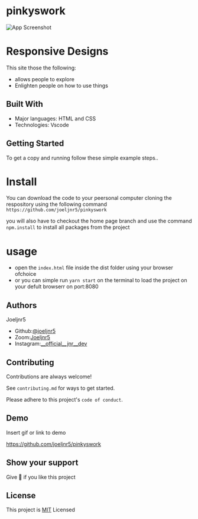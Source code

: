 # pinkyswork
![App Screenshot](https://blissful-spence-96c5f9.netlify.app/images/img_01.jpeg)

# Responsive Designs
This site those the following:
* allows people to explore
* Enlighten people on how to use things



## Built With
- Major languages: HTML and CSS
- Technologies: Vscode   
## Getting Started
To get a copy and running follow these simple
example steps..

# Install
  You can download the code to your peersonal computer 
  cloning the respository using the following command
 ` https://github.com/joeljnr5/pinkyswork`
  
  you will also have to checkout the home page
branch and use the command `npm.install` to install
all packages from the project

# usage
- open the `index.html` file inside the dist folder using your browser ofchoice
- or you can simple run `yarn start` on the terminal to load the project on your defult browserr
on port:8080
## Authors
Joeljnr5
- Github:[@joeljnr5 ](https://awesomeopensource.com/project/elangosundar/awesome-README-templates)
 - Zoom:[Joeljnr5](https://github.com/matiassingers/awesome-readme)
 - Instagram:[__official__jnr__dev](https://bulldogjob.com/news/449-how-to-write-a-good-readme-for-your-github-project)



## Contributing

Contributions are always welcome!

See `contributing.md` for ways to get started.

Please adhere to this project's `code of conduct`.


## Demo

Insert gif or link to demo

https://github.com/joeljnr5/pinkyswork
## Show your support
Give 🌟 if you like this project
## License

This project is [MIT](https://choosealicense.com/licenses/mit/)
Licensed
